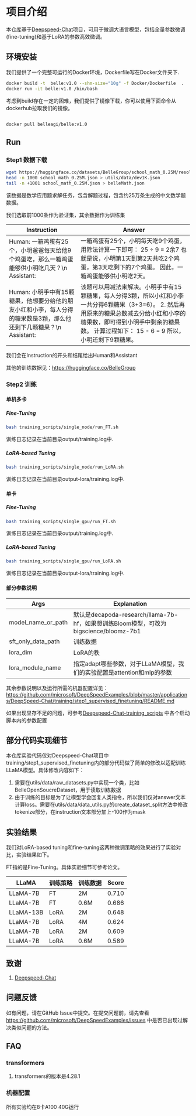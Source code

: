 



# 项目介绍

本仓库基于[Deepspeed-Chat](https://github.com/microsoft/DeepSpeedExamples)项目，可用于微调大语言模型，包括全量参数微调(fine-tuning)和基于LoRA的参数高效微调。


## 环境安装
我们提供了一个完整可运行的Docker环境，Dockerfile写在Docker文件夹下. 
```bash
docker build -t  belle:v1.0 --shm-size="10g" -f Docker/Dockerfile  .
docker run -it belle:v1.0 /bin/bash
```
考虑到build存在一定的困难，我们提供了镜像下载，你可以使用下面命令从dockerhub拉取我们的镜像。
```shell

docker pull belleagi/belle:v1.0

```

## Run

### Step1 数据下载

```bash
wget https://huggingface.co/datasets/BelleGroup/school_math_0.25M/resolve/main/school_math_0.25M.json
head -n 1000 school_math_0.25M.json > utils/data/dev1K.json
tail -n +1001 school_math_0.25M.json > belleMath.json
```

该数据是数学应用题求解任务，包含解题过程，包含约25万条生成的中文数学题数据。

我们选取前1000条作为验证集，其余数据作为训练集

| Instruction                                                  | Answer                                                       |
| ------------------------------------------------------------ | ------------------------------------------------------------ |
| Human: 一箱鸡蛋有25个，小明爸爸每天给他9个鸡蛋吃，那么一箱鸡蛋能够供小明吃几天？\n Assistant: | 一箱鸡蛋有25个，小明每天吃9个鸡蛋，用除法计算一下即可： 25 ÷ 9 = 2余7 也就是说，小明第1天到第2天共吃2个鸡蛋，第3天吃剩下的7个鸡蛋。 因此，一箱鸡蛋能够供小明吃2天。 |
| Human: 小明手中有15颗糖果，他想要分给他的朋友小红和小李，每人分得的糖果数是3颗，那么他还剩下几颗糖果？\n Assistant: | 该题可以用减法来解决。小明手中有15颗糖果，每人分得3颗，所以小红和小李一共分得6颗糖果（3+3=6）。 2. 然后再用原来的糖果总数减去分给小红和小李的糖果数，即可得到小明手中剩余的糖果数。 计算过程如下： 15 - 6 = 9 所以，小明还剩下9颗糖果。 |

我们会在Instruction的开头和结尾给出Human和Assistant

其他的训练数据见：https://huggingface.co/BelleGroup

### Step2 训练



#### 单机多卡

##### Fine-Tuning

```bash
bash training_scripts/single_node/run_FT.sh
```

训练日志记录在当前目录output/training.log中.

##### LoRA-based Tuning

```bash
bash training_scripts/single_node/run_LoRA.sh
```

训练日志记录在当前目录output-lora/training.log中.

#### 单卡

##### Fine-Tuning

```bash
bash training_scripts/single_gpu/run_FT.sh
```

训练日志记录在当前目录output/training.log中.

##### LoRA-based Tuning

```bash
bash training_scripts/single_gpu/run_LoRA.sh
```

训练日志记录在当前目录output-lora/training.log中.



#### 部分参数说明

| Args               | Explanation                                                  |
| ------------------ | ------------------------------------------------------------ |
| model_name_or_path | 默认是decapoda-research/llama-7b-hf，如果想训练Bloom模型，可改为bigscience/bloomz-7b1 |
| sft_only_data_path | 训练数据                                                     |
| lora_dim           | LoRA的秩                                                     |
| lora_module_name   | 指定adapt哪些参数，对于LLaMA模型，我们的实验配置是attention和mlp的参数 |

其余参数说明以及运行所需的机器配置详见：https://github.com/microsoft/DeepSpeedExamples/blob/master/applications/DeepSpeed-Chat/training/step1_supervised_finetuning/README.md

如果出现显存不足的问题，可参考[Deepspeed-Chat-training_scripts](https://github.com/microsoft/DeepSpeedExamples/tree/master/applications/DeepSpeed-Chat/training/step1_supervised_finetuning/training_scripts) 中各个启动脚本内的参数配置



## 部分代码实现细节

本仓库实验代码仅对Deepspeed-Chat项目中training/step1_supervised_finetuning内的部分代码做了简单的修改以适配训练LLaMA模型。具体修改内容如下：

1. 需要在utils/data/raw_datasets.py中实现一个类，比如BelleOpenSoucreDataset，用于读取训练数据
2. 由于训练的目标是为了让模型学会回复人类指令，所以我们仅对answer文本计算loss。需要在utils/data/data_utils.py的create_dataset_split方法中修改tokenize部分，在instruction文本部分加上-100作为mask





## 实验结果

我们对LoRA-based tuning和fine-tuning这两种微调策略的效果进行了实验对比，实验结果如下。

FT指的是Fine-Tuning。具体实验细节可参考论文。

| LLaMA     | 训练策略 | 训练数据 | Score |
| --------- | -------- | -------- | ----- |
| LLaMA-7B  | FT       | 2M       | 0.710 |
| LLaMA-7B  | FT       | 0.6M     | 0.686 |
| LLaMA-13B | LoRA     | 2M       | 0.648 |
| LLaMA-7B  | LoRA     | 4M       | 0.624 |
| LLaMA-7B  | LoRA     | 2M       | 0.609 |
| LLaMA-7B  | LoRA     | 0.6M     | 0.589 |



## 致谢

1. [Deepspeed-Chat](https://github.com/microsoft/DeepSpeedExamples)




## 问题反馈

如有问题，请在GitHub Issue中提交。在提交问题前，请先查看 https://github.com/microsoft/DeepSpeedExamples/issues 中是否已出现过解决类似问题的方法。

## FAQ

### transformers

1. transformers的版本是4.28.1

### 机器配置

所有实验均在8卡A100 40G运行

